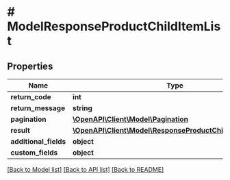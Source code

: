 # # ModelResponseProductChildItemList

## Properties

Name | Type | Description | Notes
------------ | ------------- | ------------- | -------------
**return_code** | **int** |  | [optional]
**return_message** | **string** |  | [optional]
**pagination** | [**\OpenAPI\Client\Model\Pagination**](Pagination.md) |  | [optional]
**result** | [**\OpenAPI\Client\Model\ResponseProductChildItemListResult**](ResponseProductChildItemListResult.md) |  | [optional]
**additional_fields** | **object** |  | [optional]
**custom_fields** | **object** |  | [optional]

[[Back to Model list]](../../README.md#models) [[Back to API list]](../../README.md#endpoints) [[Back to README]](../../README.md)
